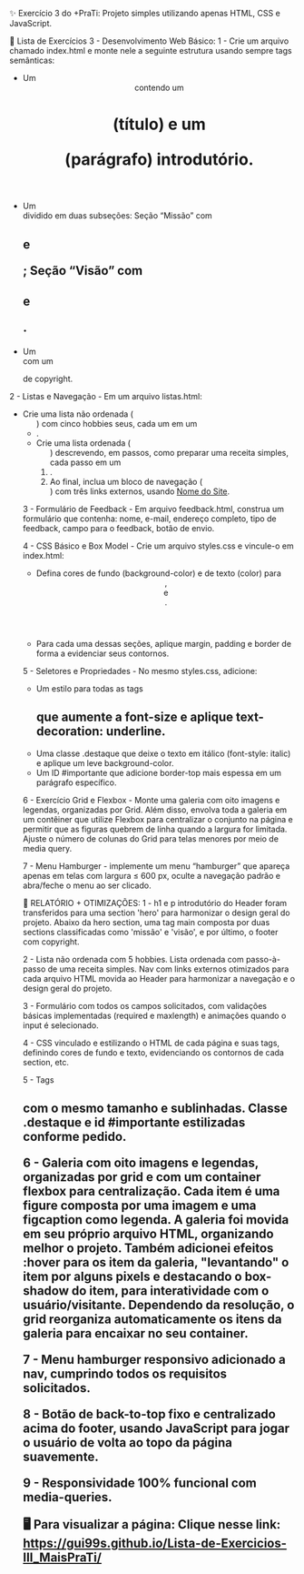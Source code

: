 ✨ Exercício 3 do +PraTi:
Projeto simples utilizando apenas HTML, CSS e JavaScript.


📜 Lista de Exercícios 3 - Desenvolvimento Web Básico:
1 - Crie um arquivo chamado index.html e monte nele a seguinte estrutura usando sempre tags semânticas:
- Um <header> contendo um <h1> (título) e um <p> (parágrafo) introdutório.
- Um <main> dividido em duas subseções: Seção “Missão” com <h2> e <p>; Seção “Visão” com <h2> e <p>.
- Um <footer> com um <p> de copyright.

2 - Listas e Navegação - Em um arquivo listas.html:
- Crie uma lista não ordenada (<ul>) com cinco hobbies seus, cada um em um <li>.
- Crie uma lista ordenada (<ol>) descrevendo, em passos, como preparar uma receita simples, cada passo em um <li>.
- Ao final, inclua um bloco de navegação (<nav>) com três links externos, usando <a href="URL_DO_SITE">Nome do Site</a>.

3 - Formulário de Feedback - Em arquivo feedback.html, construa um formulário que contenha: nome, e-mail, endereço completo, tipo de feedback, campo para o feedback, botão de envio.

4 - CSS Básico e Box Model - Crie um arquivo styles.css e vincule-o em index.html:
- Defina cores de fundo (background-color) e de texto (color) para <header>, <main> e <footer>.
- Para cada uma dessas seções, aplique margin, padding e border de forma a evidenciar seus contornos.

5 - Seletores e Propriedades - No mesmo styles.css, adicione: 
- Um estilo para todas as tags <h2> que aumente a font-size e aplique text-decoration: underline.
- Uma classe .destaque que deixe o texto em itálico (font-style: italic) e aplique um leve background-color.
- Um ID #importante que adicione border-top mais espessa em um parágrafo específico.

6 - Exercício Grid e Flexbox - Monte uma galeria com oito imagens e legendas, organizadas por Grid. Além disso, envolva toda a galeria em um contêiner que utilize Flexbox para centralizar o conjunto na página e permitir que as figuras quebrem de linha quando a largura for limitada. Ajuste o número de colunas do Grid para telas menores por meio de media query.

7 - Menu Hamburger - implemente um menu “hamburger” que apareça apenas em telas com largura ≤ 600 px, oculte a navegação padrão e abra/feche o menu ao ser clicado.

📝 RELATÓRIO + OTIMIZAÇÕES:
1 - h1 e p introdutório do Header foram transferidos para uma section 'hero' para harmonizar o design geral do projeto. Abaixo da hero section, uma tag main composta por duas sections classificadas como 'missão' e 'visão', e por último, o footer com copyright. 

2 - Lista não ordenada com 5 hobbies. Lista ordenada com passo-à-passo de uma receita simples. Nav com links externos otimizados para cada arquivo HTML movida ao Header para harmonizar a navegação e o design geral do projeto.

3 - Formulário com todos os campos solicitados, com validações básicas implementadas (required e maxlength) e animações quando o input é selecionado.

4 - CSS vinculado e estilizando o HTML de cada página e suas tags, definindo cores de fundo e texto, evidenciando os contornos de cada section, etc.

5 - Tags <h2> com o mesmo tamanho e sublinhadas. Classe .destaque e id #importante estilizadas conforme pedido. 

6 - Galeria com oito imagens e legendas, organizadas por grid e com um container flexbox para centralização. Cada item é uma figure composta por uma imagem e uma figcaption como legenda. A galeria foi movida em seu próprio arquivo HTML, organizando melhor o projeto. Também adicionei efeitos :hover para os item da galeria, "levantando" o item por alguns pixels e destacando o box-shadow do item, para interatividade com o usuário/visitante. Dependendo da resolução, o grid reorganiza automaticamente os itens da galeria para encaixar no seu container.

7 - Menu hamburger responsivo adicionado a nav, cumprindo todos os requisitos solicitados.

8 - Botão de back-to-top fixo e centralizado acima do footer, usando JavaScript para jogar o usuário de volta ao topo da página suavemente.

9 - Responsividade 100% funcional com media-queries.

🖥️ Para visualizar a página:
Clique nesse link: https://gui99s.github.io/Lista-de-Exercicios-III_MaisPraTi/
